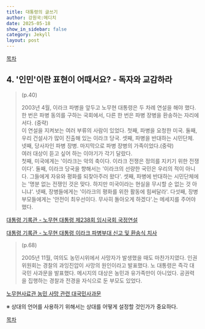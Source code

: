 ```yaml
---
title: 대통령의 글쓰기
author: 강원국:메디치
date: 2025-05-18
show_in_sidebar: false
category: Jekyll
layout: post
---
```


[목차](./2025-05-18-book-002-000) 

## 4. '인민'이란 표현이 어때서요? - 독자와 교감하라

> (p.40)  
>
> 2003년 4월, 이라크 파병을 앞두고 노무현 대통령은 두 차례 연설을 해야 했다. 한 번은 파병 동의를 구하는 국회에서, 다른 한 번은 파병 장병을 환송하는 자리에서다. (중략)  
> 이 연설을 지켜보는 여러 부류의 사람이 있었다. 첫째, 파병을 요청한 미국. 둘째, 우리 건설사가 많이 진출해 있는 이라크 당국. 셋째, 파병을 반대하는 시민단체. 넷째, 당사자인 파병 장병. 마지막으로 파병 장병의 가족이었다.(중략)  
> 여러 대상이 듣고 싶어 하는 이야기가 각기 달랐다.  
> 첫째, 미국에게는 '이라크는 악의 축이다. 이라크 전쟁은 정의를 지키기 위한 전쟁이다'. 둘째, 이라크 당국을 향해서는 '이라크의 선량한 국민은 우리의 적이 아니다. 그들에게 자유와 평화를 되찾아주러 왔다'. 셋째, 파병에 반대하는 시민단체에는 '명분 없는 전쟁인 것은 맞다. 하지만 미국이라는 현실을 무시할 순 없는 것 아니냐'. 넷째, 장병들에게는 '이라크의 평화를 위한 활동에 힘써달라'. 다섯째, 장병 부모들에게는 '안전이 최우선이다. 무사히 돌아오게 하겠다'.는 메세지를 주어야 했다.


<a href="https://pa.go.kr/research/contents/speech/index.jsp?spMode=view&catid=c_pa02062&artid=1309362" target="_blank">대통령 기록관 - 노무현 대통령 제238회 임시국회 국정연설</a>

​
<a href="https://pa.go.kr/research/contents/speech/index.jsp?spMode=view&catid=c_pa02062&artid=1309374" target="_blank">대통령 기록관 - 노무현 대통령 이라크 파병부대 신고 및 환송식 치사</a>
​

> (p.68)  
>
> 2005년 11월, 여의도 농민시위에서 사망자가 발생했을 때도 마찬가지였다. 인권위원회는 경찰의 과잉진압이 사망의 원인이라고 발표했다. 노 대통령은 즉각 대국민 사과문을 발표했다. 메시지의 대상은 농민과 유가족만이 아니었다. 공권력을 집행하는 경찰과 전경을 자식으로 둔 부모도 있었다.  

​
<a href="https://archives.knowhow.or.kr/record/all/view/2046422" target="_blank">노무현사료관 농민 사망 관련 대국민사과문</a>



※ 상대의 언어를 사용하기 위해서는 상대를 어떻게 설정할 것인가가 중요하다.


[목차](./2025-05-18-book-002-000) 
